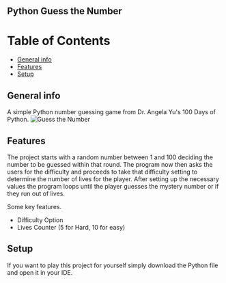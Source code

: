 ## Python Guess the Number
# Table of Contents
* [General info](#general-info)
* [Features](#features)
* [Setup](#setup)

## General info
A simple Python number guessing game from Dr. Angela Yu's 100 Days of Python.
![Guess the Number](https://github.com/NathanRomasanta/Python-Guess-the-Number/assets/102335871/a1d1b169-930e-4718-91b6-4f469c9da90e)

## Features
The project starts with a random number between 1 and 100 deciding the number to be guessed within that round. The program now then asks the users for the difficulty and proceeds to take that difficulty setting to determine the number of lives for the player. After setting up the necessary values the program loops until the player guesses the mystery number or if they run out of lives. 

Some key features.
* Difficulty Option
* Lives Counter (5 for Hard, 10 for easy)


## Setup
If you want to play this project for yourself simply download the Python file and open it in your IDE.
